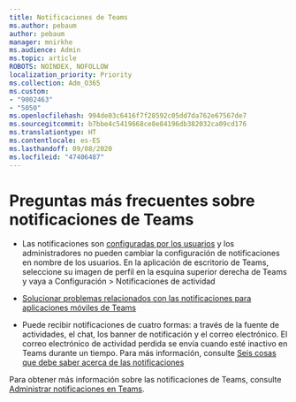 ```yaml
---
title: Notificaciones de Teams
ms.author: pebaum
author: pebaum
manager: mnirkhe
ms.audience: Admin
ms.topic: article
ROBOTS: NOINDEX, NOFOLLOW
localization_priority: Priority
ms.collection: Adm_O365
ms.custom:
- "9002463"
- "5050"
ms.openlocfilehash: 994de03c6416f7f28592c05dd7da762e67567de7
ms.sourcegitcommit: b7bbe4c5419668ce8e84196db382032ca09cd176
ms.translationtype: HT
ms.contentlocale: es-ES
ms.lasthandoff: 09/08/2020
ms.locfileid: "47406487"
---
```

# <a name="teams-notifications-faq"></a>Preguntas más frecuentes sobre notificaciones de Teams


- Las notificaciones son [configuradas por los usuarios](https://support.microsoft.com/office/1cc31834-5fe5-412b-8edb-43fecc78413d) y los administradores no pueden cambiar la configuración de notificaciones en nombre de los usuarios. En la aplicación de escritorio de Teams, seleccione su imagen de perfil en la esquina superior derecha de Teams y vaya a Configuración > Notificaciones de actividad

- [Solucionar problemas relacionados con las notificaciones para aplicaciones móviles de Teams](https://support.microsoft.com/office/6d125ac2-e440-4fab-8e4c-2227a52d460c)

- Puede recibir notificaciones de cuatro formas: a través de la fuente de actividades, el chat, los banner de notificación y el correo electrónico. El correo electrónico de actividad perdida se envía cuando esté inactivo en Teams durante un tiempo. Para más información, consulte [Seis cosas que debe saber acerca de las notificaciones](https://support.microsoft.com/office/abb62c60-3d15-4968-b86a-42fea9c22cf4)

Para obtener más información sobre las notificaciones de Teams, consulte  [Administrar notificaciones en Teams](https://support.office.com/article/1cc31834-5fe5-412b-8edb-43fecc78413d#ID0EAABAAA).
